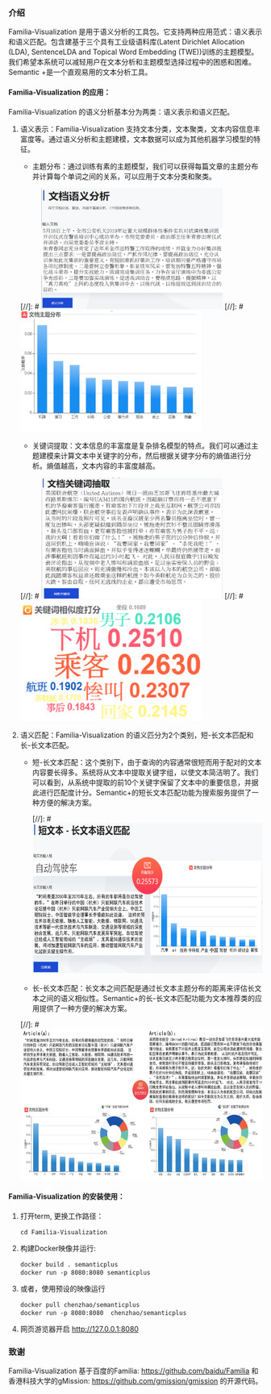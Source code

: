 ### 介绍
Familia-Visualization 是用于语义分析的工具包。它支持两种应用范式：语义表示和语义匹配。包含建基于三个具有工业级语料库(Latent Dirichlet Allocation (LDA), SentenceLDA and Topical Word Embedding (TWE))训练的主题模型。
我们希望本系统可以减轻用户在文本分析和主题模型选择过程中的困惑和困难。 Semantic +是一个直观易用的文本分析工具。

#### Familia-Visualization 的应用：
Familia-Visualization 的语义分析基本分为两类：语义表示和语义匹配。

1) 语义表示：Familia-Visualization 支持文本分类，文本聚类，文本内容信息丰富度等。通过语义分析和主题建模，文本数据可以成为其他机器学习模型的特征。
    - 主题分布：通过训练有素的主题模型，我们可以获得每篇文章的主题分布并计算每个单词之间的关系，可以应用于文本分类和聚类。
    
   [//]: # <img src="https://raw.githubusercontent.com/gmission/Familia-Visualization/master/images/1.png" width="360" height="240">
   [//]: # <img src="https://raw.githubusercontent.com/gmission/Familia-Visualization/master/images/2.png" width="360" height="240">
    
    - 关键词提取：文本信息的丰富度是复杂排名模型的特点。我们可以通过主题建模来计算文本中关键字的分布，然后根据关键字分布的熵值进行分析。熵值越高，文本内容的丰富度越高。
    
   [//]: # <img src="https://raw.githubusercontent.com/gmission/Familia-Visualization/master/images/3.png" width="360" height="240">
    [//]: #<img src="https://raw.githubusercontent.com/gmission/Familia-Visualization/master/images/4.png" width="360" height="240">
    
2) 语义匹配：Familia-Visualization 的语义匹分为2个类别，短-长文本匹配和长-长文本匹配。
    - 短-长文本匹配：这个类别下，由于查询的内容通常很短而用于配对的文本内容要长得多。系统将从文本中提取关键字组，以使文本简洁明了。我们可以看到，从系统中提取的前10个关键字保留了文本中的重要信息，并据此进行匹配度计分。Semantic+的短长文本匹配功能为搜索服务提供了一种方便的解决方案。
    
      [//]: # <img src="https://raw.githubusercontent.com/gmission/Familia-Visualization/master/images/5.png" width="600" height="300">
       
    - 长-长文本匹配：长文本之间匹配是通过长文本主题分布的距离来评估长文本之间的语义相似性。Semantic+的长-长文本匹配功能为文本推荐类的应用提供了一种方便的解决方案。
    
     [//]: # <img src="https://raw.githubusercontent.com/gmission/Familia-Visualization/master/images/6.png" width="600" height="300">
    


#### Familia-Visualization 的安装使用：
1.	打开term, 更换工作路径：

        cd Familia-Visualization

2. 	构建Docker映像并运行:

        docker build . semanticplus
        docker run -p 8080:8080 semanticplus

3.	或者，使用预设的映像运行

        docker pull chenzhao/semanticplus
        docker run -p 8080:8080  chenzhao/semanticplus

4.	网页游览器开启 http://127.0.0.1:8080



### 致谢
Familia-Visualization 基于百度的Familia: https://github.com/baidu/Familia 和香港科技大学的gMission: https://github.com/gmission/gmission 的开源代码。



